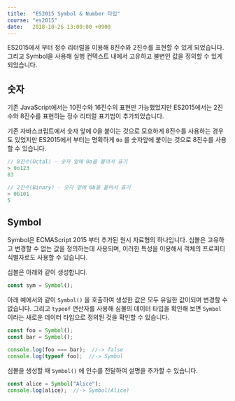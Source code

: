 ```yaml
---
title: 	"ES2015 Symbol & Number 타입"
course: "es2015"
date:   2018-10-26 13:00:00 +0900
---
```




ES2015에서 부터 정수 리터럴을 이용해 8진수와 2진수를 표현할 수 있게 되었습니다. 그리고 Symbol을 사용해 실행 컨텍스트 내에서 고유하고 불변인 값을 정의할 수 있게 되었습니다.



## 숫자

기존 JavaScript에서는 10진수와 16진수의 표현만 가능했었지만 ES2015에서는 2진수와 8진수를 표현하는 정수 리터럴 표기법이 추가되었습니다.

기존 자바스크립트에서 숫자 앞에 0을 붙이는 것으로 모호하게 8진수를 사용하는 경우도 있었지만 ES2015에서 부터는 명확하게 `0o` 를 숫자앞에 붙이는 것으로 8진수를 사용할 수 있습니다.

```js
// 8진수(Octal) - 숫자 앞에 0o을 붙여서 표기
> 0o123
83

// 2진수(Binary) - 숫자 앞에 0b을 붙여서 표기
> 0b101
5
```





## Symbol

Symbol은 ECMAScript 2015 부터 추가된 원시 자료형의 하나입니다. 심볼은 고유하고 변경할 수 없는 값을 정의하는데 사용되며, 이러한 특성을 이용해서 객체의 프로퍼티 식별자로도 사용할 수 있습니다. 



심볼은 아래와 같이 생성합니다.

```js
const sym = Symbol();
```



아래 예에서와 같이 `Symbol()` 을 호출하여 생성한 값은 모두 유일한 값이되며 변경할 수 없습니다. 그리고 `typeof` 연산자를 사용해 심볼의 데이터 타입을 확인해 보면 `Symbol` 이라는 새로운 데이터 타입으로 정의된 것을 확인할 수 있습니다.

```js
const foo = Symbol();
const bar = Symbol();

console.log(foo === bar);  //-> false
console.log(typeof foo);  //-> Symbol
```



심볼을 생성할 때 `Symbol()` 에 인수를 전달하여 설명을 추가할 수 있습니다.

```js
const alice = Symbol("Alice");
console.log(alice);  //-> Symbol(Alice)
```



